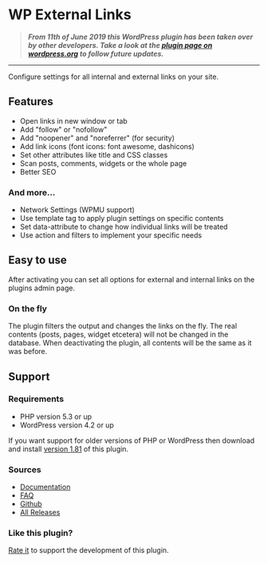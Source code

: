 WP External Links
=================

> **_From 11th of June 2019 this WordPress plugin has been taken over by other developers. Take a look at the [plugin page on wordpress.org](https://wordpress.org/plugins/wp-external-links/)  to follow future updates._**

---

Configure settings for all internal and external links on your site.

Features
--------

 - Open links in new window or tab
 - Add "follow" or "nofollow"
 - Add "noopener" and "noreferrer" (for security)
 - Add link icons (font icons: font awesome, dashicons)
 - Set other attributes like title and CSS classes
 - Scan posts, comments, widgets or the whole page
 - Better SEO


### And more...

 - Network Settings (WPMU support)
 - Use template tag to apply plugin settings on specific contents
 - Set data-attribute to change how individual links will be treated
 - Use action and filters to implement your specific needs


Easy to use
-----------

After activating you can set all options for external and internal links on the plugins admin page.


### On the fly

The plugin filters the output and changes the links on the fly. The real contents (posts, pages, widget etcetera) will not be changed in the database.
When deactivating the plugin, all contents will be the same as it was before.


Support
-------

### Requirements

 - PHP version 5.3 or up
 - WordPress version 4.2 or up

If you want support for older versions of PHP or WordPress then download and install [version 1.81](https://downloads.wordpress.org/plugin/wp-external-links.1.81.zip) of this plugin.


### Sources

 - [Documentation](http://wordpress.org/extend/plugins/wp-external-links/other_notes/)
 - [FAQ](http://wordpress.org/extend/plugins/wp-external-links/faq/)
 - [Github](https://github.com/freelancephp/WP-External-Links)
 - [All Releases](https://wordpress.org/plugins/wp-external-links/developers/)


### Like this plugin?

[Rate it](http://wordpress.org/support/view/plugin-reviews/wp-external-links) to support the development of this plugin.
